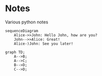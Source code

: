 # Notes
 Various python notes

```mermaid
sequenceDiagram
    Alice->>John: Hello John, how are you?
    John-->>Alice: Great!
    Alice-)John: See you later!
```

```mermaid
graph TD;
    A-->B;
    A-->C;
    B-->D;
    C-->D;
```